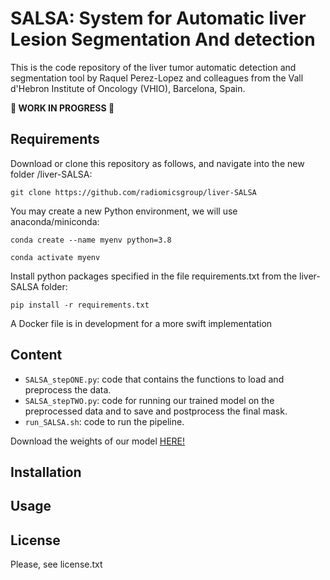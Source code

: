 # SALSA: System for Automatic liver Lesion Segmentation And detection

This is the code repository of the liver tumor automatic detection and segmentation tool by Raquel Perez-Lopez and colleagues from the Vall d'Hebron Institute of Oncology (VHIO), Barcelona, Spain.



**🚧 WORK IN PROGRESS 🚧**



## Requirements
Download or clone this repository as follows, and navigate into the new folder /liver-SALSA:

`git clone https://github.com/radiomicsgroup/liver-SALSA`

You may create a new Python environment, we will use anaconda/miniconda:

`conda create --name myenv python=3.8`

`conda activate myenv`

Install python packages specified in the file requirements.txt from the liver-SALSA folder:

`pip install -r requirements.txt`


A Docker file is in development for a more swift implementation

## Content
- `SALSA_stepONE.py`: code that contains the functions to load and preprocess the data.
- `SALSA_stepTWO.py`: code for running our trained model on the preprocessed data and to save and postprocess the final mask.
- `run_SALSA.sh`: code to run the pipeline.

Download the weights of our model [HERE!](https://drive.google.com/file/d/1-OcpWwafshk51qnlUT-qQ1o_472A_14F/view?usp=sharing)

## Installation



## Usage



## License
Please, see license.txt
